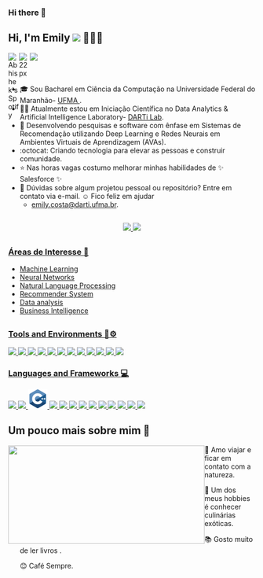 ### Hi there 👋

<!--
**emilysoueu/emilysoueu** is a ✨ _special_ ✨ repository because its `README.md` (this file) appears on your GitHub profile.

Here are some ideas to get you started:

- 🔭 I’m currently working on ...
- 🌱 I’m currently learning ...
- 👯 I’m looking to collaborate on ...
- 🤔 I’m looking for help with ...
- 💬 Ask me about ...
- 📫 How to reach me: ...
- 😄 Pronouns: ...
- ⚡ Fun fact: ...
-->
  
## Hi, I'm Emily <img src="https://media.giphy.com/media/hvRJCLFzcasrR4ia7z/giphy.gif" width="25px">  🙋🏻‍♀️


<!--INSTAGRAM-->
<a href="https://www.instagram.com/emilycosta_cs/">
  <img align="left" alt="Abhishek's Spotify" width="22px" src="https://logodownload.org/wp-content/uploads/2017/04/instagram-logo.png" />
</a>
<!--SPOTIFY-->
<a href="https://open.spotify.com/user/ejcs.ggg">
  <img align="left" alt="22px" width="22px" src="https://www.freepnglogos.com/uploads/spotify-logo-png/spotify-photo-of-logo-16.png"/>
</a>
<!--LINKEDIN
<a href="https://www.linkedin.com/in/emilysoueu/">
  <img align="left" alt="Abhishek's LinkedIN" width="22px" src="https://raw.githubusercontent.com/peterthehan/peterthehan/master/assets/linkedin.svg" />
</a> -->

![](https://visitor-badge.glitch.me/badge?page_id=emilysoueu/emilysoueu)

<!--LATTES
<a href="http://lattes.cnpq.br/4253412015055612">
  <img align="left" alt="Abhishek's LinkedIN" width="22px" src="https://www.ufpb.br/ppgs/contents/imagens/logo-lattes.png/@@images/image.png" />
</a>
-->



<br />

<p align="left">

- 🎓 Sou Bacharel em Ciência da Computação na Universidade Federal do Maranhão- [UFMA ](https://portais.ufma.br/PortalUfma/). 
-  👨‍💻  Atualmente estou em Iniciação Científica no Data Analytics & Artificial Intelligence Laboratory- [DARTi Lab](http://www.darti.ufma.br/). 
-  :robot: Desenvolvendo pesquisas e software com ênfase em Sistemas de Recomendação utilizando Deep Learning e Redes Neurais em Ambientes Virtuais de Aprendizagem (AVAs). 
- :octocat: Criando tecnologia para elevar as pessoas e construir comunidade.  
- :star: Nas horas vagas costumo melhorar minhas habilidades de ✨ Salesforce ✨
- 💼 Dúvidas sobre algum projetou pessoal ou repositório? Entre em contato via e-mail. :relaxed: Fico feliz em ajudar 
	- emily.costa@darti.ufma.br. 

## 


<div align="center">
  <a href="https://github.com/emilysoueu">
  <img height="180em" src="https://github-readme-stats.vercel.app/api?username=emilysoueu&show_icons=true&theme=dracula&include_all_commits=true&count_private=true"/>
  <img height="180em" src="https://github-readme-stats.vercel.app/api/top-langs/?username=emilysoueu&layout=compact&langs_count=7&theme=dracula"/>
</div>

## 

### Áreas de Interesse :round_pushpin:

- Machine Learning 
- Neural Networks
- Natural Language Processing
- Recommender System
- Data analysis
- Business Intelligence


## 


### Tools and Environments 🔧:gear:

<p>
<img src="https://img.shields.io/badge/OS-Windows-organge?logo=Windows">
<img src="https://img.shields.io/badge/OS-Linux-organge?logo=Linux">
<img src="https://img.shields.io/badge/OS-Chrome-organge?logo=Chrome">
<img src="https://img.shields.io/badge/Editor-VSCode-green?logo=Visual%20Studio%20Code">
<img src="https://img.shields.io/badge/BI-PowerBI-yellow?logo=PowerBI">
<img src="https://img.shields.io/badge/Notebook-Colaboratory-yellow">
<img src="https://img.shields.io/badge/Notebook-Jupyter-yellow?logo=Jupyter">

<img src="https://img.shields.io/badge/Library-scikit-red">
<img src="https://img.shields.io/badge/Library-Tensorflow-red?logo=Tensorflow">
<img src="https://img.shields.io/badge/Library-Pandas-red?logo=Pandas">
<img src="https://img.shields.io/badge/DataBase-MySQL-blue?logo=MySQL">
<img src="https://img.shields.io/badge/Wiki-Wiki.js-blue?logo=Wiki.js">
</p>


### Languages  and Frameworks :computer:
<p>
<!--LUA-->
<code><img height="40" src="https://upload.wikimedia.org/wikipedia/commons/thumb/c/cf/Lua-Logo.svg/1024px-Lua-Logo.svg.png"></code>
<!--C-->
<code><img height="40" src="https://www.kindpng.com/picc/m/403-4039227_c-language-logo-png-transparent-png.png"></code>
<!--C++-->
<code><img height="40" src="https://raw.githubusercontent.com/github/explore/80688e429a7d4ef2fca1e82350fe8e3517d3494d/topics/cpp/cpp.png"></code>
<!--PYTHON-->
<code><img height="40" 
src="https://raw.githubusercontent.com/shinokada/shinokada/master/assets/python.png"></code>
<!--JAVASCRIPT-->
<code><img height="40" src="https://raw.githubusercontent.com/shinokada/shinokada/master/assets/javascript.png"></code>
<!--HTML-->
<code><img height="40" src="https://cdn.pixabay.com/photo/2017/08/05/11/16/logo-2582748_640.png"></code>
<!--CSS-->
<code><img height="40" src="https://cdn.pixabay.com/photo/2017/08/05/11/16/logo-2582747_1280.png"></code>
<!--BOOTSTRAP-->
<code><img height="40" src="https://www.kindpng.com/picc/m/27-278320_bootstrap-logo-logo-png-bootstrap-logo-transparent-png.png"></code>
<!--Materialize-->
<code><img height="40" src="https://www.pngitem.com/pimgs/m/198-1985069_materialize-logo-materialize-hd-png-download.png"></code>
<!--Figma-->
<code><img height="40" src="https://cdn-icons-png.flaticon.com/512/5968/5968705.png"></code>
<!--PHP-->
<code><img height="40" src="https://w7.pngwing.com/pngs/779/126/png-transparent-php-laravel-computer-icons-application-programming-interface-zabbix-php-logo-text-logo-programming-language.png"></code>
<!--LARAVEL-->
<code><img height="40" src="https://upload.wikimedia.org/wikipedia/commons/thumb/9/9a/Laravel.svg/50px-Laravel.svg.png"></code>
<!--WORDPRESS-->
<code><img height="40" src="https://upload.wikimedia.org/wikipedia/commons/thumb/9/98/WordPress_blue_logo.svg/1024px-WordPress_blue_logo.svg.png"></code>


<!--
</p>
<code><img height="40" src="https://avatars.githubusercontent.com/u/47703742?s=280&v=4"></code>
<code><img height="40" src="https://www.quintagroup.com/blog/blog-images/hero.png/@@images/851dccad-fdc3-4211-a791-50654c2357eb.png"></code>
<code><img height="40" src="https://www.kindpng.com/picc/m/100-1002417_love2d-logo-svg-hd-png-download.png"></code>
<code><img height="40" src="https://raw.githubusercontent.com/github/explore/80688e429a7d4ef2fca1e82350fe8e3517d3494d/topics/mysql/mysql.png"></code>
<code><img height="40" src="https://raw.githubusercontent.com/github/explore/80688e429a7d4ef2fca1e82350fe8e3517d3494d/topics/react/react.png"></code>
<code><img height="40" src="https://raw.githubusercontent.com/github/explore/5c058a388828bb5fde0bcafd4bc867b5bb3f26f3/topics/graphql/graphql.png"></code> 
<code><img height="40" src="https://raw.githubusercontent.com/github/explore/80688e429a7d4ef2fca1e82350fe8e3517d3494d/topics/firebase/firebase.png"></code>

 ## Meu WEBsite
https://ecosta-developer-edition.na213.force.com/portfolio/s
-->
</a>


## Um pouco mais sobre mim  🦄
<a href="https://github.com/sponsors/M0nica"><img align="left" width="400" height="200" src="https://media.giphy.com/media/3o7abB06u9bNzA8lu8/giphy.gif"></a>
<p padding-left="10px">
<ul > 🌻 Amo viajar e ficar em contato com a natureza. </ul> 
<ul>  🍲 Um dos meus hobbies é conhecer culinárias exóticas.  </ul> 
<ul>  📚 Gosto muito de ler livros . </ul> 
<ul>  😊 Café Sempre.</ul> 
</p>
